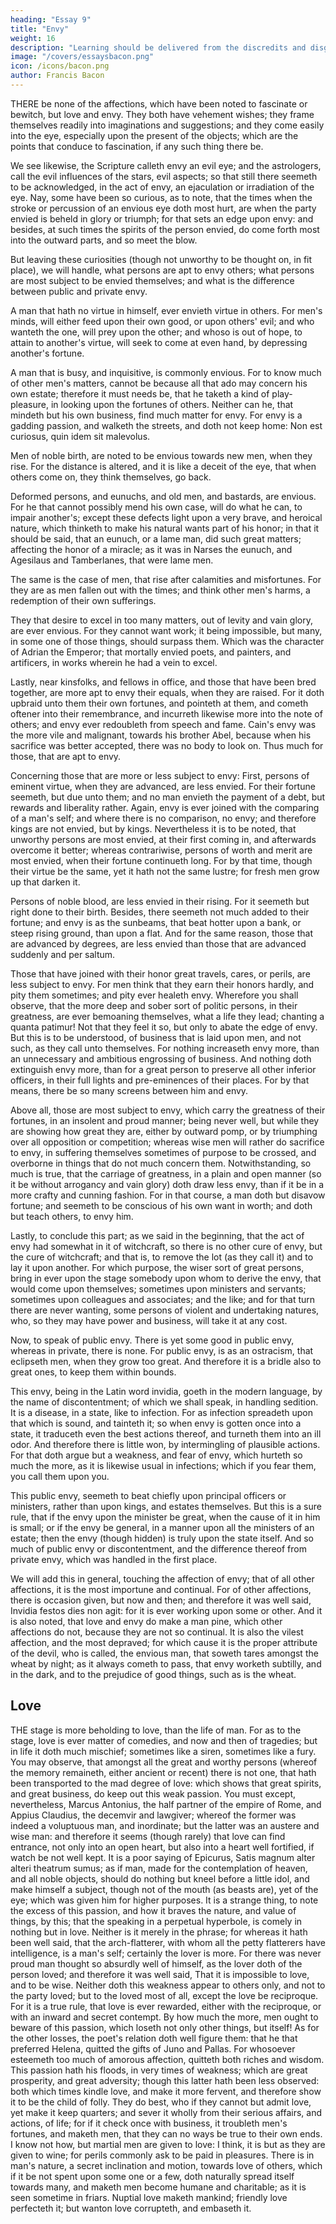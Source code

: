 ```yaml
---
heading: "Essay 9"
title: "Envy"
weight: 16
description: "Learning should be delivered from the discredits and disgraces which it has received from disguised ignorance"
image: "/covers/essaysbacon.png"
icon: /icons/bacon.png
author: Francis Bacon
---
```




THERE be none of the affections, which have been noted to fascinate or bewitch, but love and envy. They both have vehement wishes; they frame themselves readily into imaginations and suggestions; and they come easily into the eye, especially upon the present of the objects; which are the points that conduce to fascination, if any such thing there be. 

We see likewise, the Scripture calleth envy an evil eye; and the astrologers, call the evil influences of the stars, evil aspects; so that still there seemeth to be acknowledged, in the act of envy, an ejaculation or irradiation of the eye. Nay, some have been so curious, as to note, that the times when the stroke or percussion of an envious eye doth most hurt, are when the party envied is beheld in glory or triumph; for that sets an edge upon envy: and besides, at such times the spirits of the person envied, do come forth most into the outward parts, and so meet the blow.

But leaving these curiosities (though not unworthy to be thought on, in fit place), we will handle, what persons are apt to envy others; what persons are most subject to be envied themselves; and what is the difference between public and private envy.

A man that hath no virtue in himself, ever envieth virtue in others. For men's minds, will either feed upon their own good, or upon others' evil; and who wanteth the one, will prey upon the other; and whoso is out of hope, to attain to another's virtue, will seek to come at even hand, by depressing another's fortune.

A man that is busy, and inquisitive, is commonly envious. For to know much of other men's matters, cannot be because all that ado may concern his own estate; therefore it must needs be, that he taketh a kind of play-pleasure, in looking upon the fortunes of others. Neither can he, that mindeth but his own business, find much matter for envy. For envy is a gadding passion, and walketh the streets, and doth not keep home: Non est curiosus, quin idem sit malevolus.

Men of noble birth, are noted to be envious towards new men, when they rise. For the distance is altered, and it is like a deceit of the eye, that when others come on, they think themselves, go back.

Deformed persons, and eunuchs, and old men, and bastards, are envious. For he that cannot possibly mend his own case, will do what he can, to impair another's; except these defects light upon a very brave, and heroical nature, which thinketh to make his natural wants part of his honor; in that it should be said, that an eunuch, or a lame man, did such great matters; affecting the honor of a miracle; as it was in Narses the eunuch, and Agesilaus and Tamberlanes, that were lame men.

The same is the case of men, that rise after calamities and misfortunes. For they are as men fallen out with the times; and think other men's harms, a redemption of their own sufferings.

They that desire to excel in too many matters, out of levity and vain glory, are ever envious. For they cannot want work; it being impossible, but many, in some one of those things, should surpass them. Which was the character of Adrian the Emperor; that mortally envied poets, and painters, and artificers, in works wherein he had a vein to excel.

Lastly, near kinsfolks, and fellows in office, and those that have been bred together, are more apt to envy their equals, when they are raised. For it doth upbraid unto them their own fortunes, and pointeth at them, and cometh oftener into their remembrance, and incurreth likewise more into the note of others; and envy ever redoubleth from speech and fame. Cain's envy was the more vile and malignant, towards his brother Abel, because when his sacrifice was better accepted, there was no body to look on. Thus much for those, that are apt to envy.

Concerning those that are more or less subject to envy: First, persons of eminent virtue, when they are advanced, are less envied. For their fortune seemeth, but due unto them; and no man envieth the payment of a debt, but rewards and liberality rather. Again, envy is ever joined with the comparing of a man's self; and where there is no comparison, no envy; and therefore kings are not envied, but by kings. Nevertheless it is to be noted, that unworthy persons are most envied, at their first coming in, and afterwards overcome it better; whereas contrariwise, persons of worth and merit are most envied, when their fortune continueth long. For by that time, though their virtue be the same, yet it hath not the same lustre; for fresh men grow up that darken it.

Persons of noble blood, are less envied in their rising. For it seemeth but right done to their birth. Besides, there seemeth not much added to their fortune; and envy is as the sunbeams, that beat hotter upon a bank, or steep rising ground, than upon a flat. And for the same reason, those that are advanced by degrees, are less envied than those that are advanced suddenly and per saltum.

Those that have joined with their honor great travels, cares, or perils, are less subject to envy. For men think that they earn their honors hardly, and pity them sometimes; and pity ever healeth envy. Wherefore you shall observe, that the more deep and sober sort of politic persons, in their greatness, are ever bemoaning themselves, what a life they lead; chanting a quanta patimur! Not that they feel it so, but only to abate the edge of envy. But this is to be understood, of business that is laid upon men, and not such, as they call unto themselves. For nothing increaseth envy more, than an unnecessary and ambitious engrossing of business. And nothing doth extinguish envy more, than for a great person to preserve all other inferior officers, in their full lights and pre-eminences of their places. For by that means, there be so many screens between him and envy.

Above all, those are most subject to envy, which carry the greatness of their fortunes, in an insolent and proud manner; being never well, but while they are showing how great they are, either by outward pomp, or by triumphing over all opposition or competition; whereas wise men will rather do sacrifice to envy, in suffering themselves sometimes of purpose to be crossed, and overborne in things that do not much concern them. Notwithstanding, so much is true, that the carriage of greatness, in a plain and open manner (so it be without arrogancy and vain glory) doth draw less envy, than if it be in a more crafty and cunning fashion. For in that course, a man doth but disavow fortune; and seemeth to be conscious of his own want in worth; and doth but teach others, to envy him.

Lastly, to conclude this part; as we said in the beginning, that the act of envy had somewhat in it of witchcraft, so there is no other cure of envy, but the cure of witchcraft; and that is, to remove the lot (as they call it) and to lay it upon another. For which purpose, the wiser sort of great persons, bring in ever upon the stage somebody upon whom to derive the envy, that would come upon themselves; sometimes upon ministers and servants; sometimes upon colleagues and associates; and the like; and for that turn there are never wanting, some persons of violent and undertaking natures, who, so they may have power and business, will take it at any cost.

Now, to speak of public envy. There is yet some good in public envy, whereas in private, there is none. For public envy, is as an ostracism, that eclipseth men, when they grow too great. And therefore it is a bridle also to great ones, to keep them within bounds.

This envy, being in the Latin word invidia, goeth in the modern language, by the name of discontentment; of which we shall speak, in handling sedition. It is a disease, in a state, like to infection. For as infection spreadeth upon that which is sound, and tainteth it; so when envy is gotten once into a state, it traduceth even the best actions thereof, and turneth them into an ill odor. And therefore there is little won, by intermingling of plausible actions. For that doth argue but a weakness, and fear of envy, which hurteth so much the more, as it is likewise usual in infections; which if you fear them, you call them upon you.

This public envy, seemeth to beat chiefly upon principal officers or ministers, rather than upon kings, and estates themselves. But this is a sure rule, that if the envy upon the minister be great, when the cause of it in him is small; or if the envy be general, in a manner upon all the ministers of an estate; then the envy (though hidden) is truly upon the state itself. And so much of public envy or discontentment, and the difference thereof from private envy, which was handled in the first place.

We will add this in general, touching the affection of envy; that of all other affections, it is the most importune and continual. For of other affections, there is occasion given, but now and then; and therefore it was well said, Invidia festos dies non agit: for it is ever working upon some or other. And it is also noted, that love and envy do make a man pine, which other affections do not, because they are not so continual. It is also the vilest affection, and the most depraved; for which cause it is the proper attribute of the devil, who is called, the envious man, that soweth tares amongst the wheat by night; as it always cometh to pass, that envy worketh subtilly, and in the dark, and to the prejudice of good things, such as is the wheat.







## Love

THE stage is more beholding to love, than the life of man. For as to the stage, love is ever matter of comedies, and now and then of tragedies; but in life it doth much mischief; sometimes like a siren, sometimes like a fury. You may observe, that amongst all the great and worthy persons (whereof the memory remaineth, either ancient or recent) there is not one, that hath been transported to the mad degree of love: which shows that great spirits, and great business, do keep out this weak passion. You must except, nevertheless, Marcus Antonius, the half partner of the empire of Rome, and Appius Claudius, the decemvir and lawgiver; whereof the former was indeed a voluptuous man, and inordinate; but the latter was an austere and wise man: and therefore it seems (though rarely) that love can find entrance, not only into an open heart, but also into a heart well fortified, if watch be not well kept. It is a poor saying of Epicurus, Satis magnum alter alteri theatrum sumus; as if man, made for the contemplation of heaven, and all noble objects, should do nothing but kneel before a little idol, and make himself a subject, though not of the mouth (as beasts are), yet of the eye; which was given him for higher purposes. It is a strange thing, to note the excess of this passion, and how it braves the nature, and value of things, by this; that the speaking in a perpetual hyperbole, is comely in nothing but in love. Neither is it merely in the phrase; for whereas it hath been well said, that the arch-flatterer, with whom all the petty flatterers have intelligence, is a man's self; certainly the lover is more. For there was never proud man thought so absurdly well of himself, as the lover doth of the person loved; and therefore it was well said, That it is impossible to love, and to be wise. Neither doth this weakness appear to others only, and not to the party loved; but to the loved most of all, except the love be reciproque. For it is a true rule, that love is ever rewarded, either with the reciproque, or with an inward and secret contempt. By how much the more, men ought to beware of this passion, which loseth not only other things, but itself! As for the other losses, the poet's relation doth well figure them: that he that preferred Helena, quitted the gifts of Juno and Pallas. For whosoever esteemeth too much of amorous affection, quitteth both riches and wisdom. This passion hath his floods, in very times of weakness; which are great prosperity, and great adversity; though this latter hath been less observed: both which times kindle love, and make it more fervent, and therefore show it to be the child of folly. They do best, who if they cannot but admit love, yet make it keep quarters; and sever it wholly from their serious affairs, and actions, of life; for if it check once with business, it troubleth men's fortunes, and maketh men, that they can no ways be true to their own ends. I know not how, but martial men are given to love: I think, it is but as they are given to wine; for perils commonly ask to be paid in pleasures. There is in man's nature, a secret inclination and motion, towards love of others, which if it be not spent upon some one or a few, doth naturally spread itself towards many, and maketh men become humane and charitable; as it is seen sometime in friars. Nuptial love maketh mankind; friendly love perfecteth it; but wanton love corrupteth, and embaseth it.

